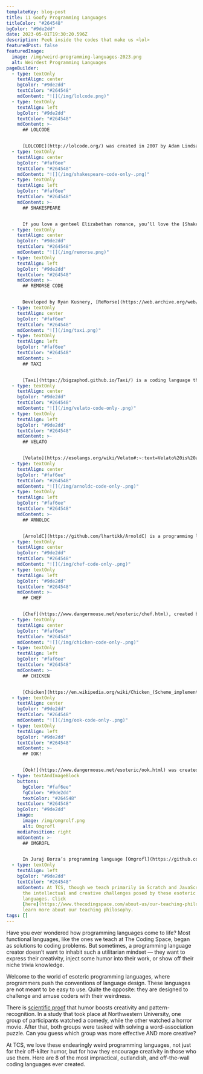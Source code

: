 ```yaml
---
templateKey: blog-post
title: 11 Goofy Programming Languages
titleColor: "#264548"
bgColor: "#9de2dd"
date: 2023-05-01T19:30:20.596Z
description: Peek inside the codes that make us <lol>
featuredPost: false
featuredImage:
  image: /img/weird-programming-languages-2023.png
  alt: Weirdest Programming Languages
pageBuilder:
  - type: textOnly
    textAlign: center
    bgColor: "#9de2dd"
    textColor: "#264548"
    mdContent: "![](/img/lolcode.png)"
  - type: textOnly
    textAlign: left
    bgColor: "#9de2dd"
    textColor: "#264548"
    mdContent: >-
      ## LOLCODE


      [LOLCODE](http://lolcode.org/) was created in 2007 by Adam Lindsay, researcher at Lancaster University. It’s a language comprised entirely of meme-ified “lolspeak”. It may not be the most functional coding language, but what LOLCODE lacks in usefulness, it more than makes up for in hilarity and cuteness. Take a look at the “Hello World!” code!
  - type: textOnly
    textAlign: center
    bgColor: "#faf6ee"
    textColor: "#264548"
    mdContent: "![](/img/shakespeare-code-only-.png)"
  - type: textOnly
    textAlign: left
    bgColor: "#faf6ee"
    textColor: "#264548"
    mdContent: >-
      ## SHAKESPEARE


      If you love a genteel Elizabethan romance, you’ll love the [Shakespeare](http://shakespearelang.sourceforge.net/) programming language. Created by Jon Aslund and Karl Hesselstörm, this language reads exactly like a Shakespeare play, including Shakespearean characters, titles, scenes, acts, and stage directions. Because this code is designed to read like a play, it’s quite lengthy — but here’s an excerpt of the “Hello World” code (full version is available [here](http://shakespearelang.sourceforge.net/report/shakespeare/shakespeare.html#SECTION00091000000000000000)).
  - type: textOnly
    textAlign: center
    bgColor: "#9de2dd"
    textColor: "#264548"
    mdContent: "![](/img/remorse.png)"
  - type: textOnly
    textAlign: left
    bgColor: "#9de2dd"
    textColor: "#264548"
    mdContent: >-
      ## REMORSE CODE


      Developed by Ryan Kusnery, [ReMorse](https://web.archive.org/web/20080403122701/https://members.tripod.com/rkusnery/remorse.html) is a programming language that was made to look like Morse code. There are only four instructions: dot (.), dotty (. followed by a space), dash (-) and dasher (- followed by a space).
  - type: textOnly
    textAlign: center
    bgColor: "#faf6ee"
    textColor: "#264548"
    mdContent: "![](/img/taxi.png)"
  - type: textOnly
    textAlign: left
    bgColor: "#faf6ee"
    textColor: "#264548"
    mdContent: >-
      ## TAXI


      [Taxi](https://bigzaphod.github.io/Taxi/) is a coding language that looks like directions on a roadmap, replacing traditional coding elements like varialbes, classes, and functions with places, cities, and directions.
  - type: textOnly
    textAlign: center
    bgColor: "#9de2dd"
    textColor: "#264548"
    mdContent: "![](/img/velato-code-only-.png)"
  - type: textOnly
    textAlign: left
    bgColor: "#9de2dd"
    textColor: "#264548"
    mdContent: >-
      ## VELATO


      [Velato](https://esolangs.org/wiki/Velato#:~:text=Velato%20is%20an%20esoteric%20programming,necessarily%20sound%20like%20random%20notes.) is a melodious coding language created by Daniel Temkin that uses MIDI files as the source code, with the commands determined by the pitch and order of notes. Check out the “Hello World” code to see what it looks like in practice!
  - type: textOnly
    textAlign: center
    bgColor: "#faf6ee"
    textColor: "#264548"
    mdContent: "![](/img/arnoldc-code-only-.png)"
  - type: textOnly
    textAlign: left
    bgColor: "#faf6ee"
    textColor: "#264548"
    mdContent: >-
      ## ARNOLDC


      [ArnoldC](https://github.com/lhartikk/ArnoldC) is a programming language consisting exclusively of (get this) one-liners from movies starring Arnold Schwarzenegger — especially classics such as Terminator, Predator and Total Recall. [ArnoldC](https://github.com/lhartikk/ArnoldC) was created by Lauri Hartikka, who started by swapping out standard commands for an equivalent Arnold one-liner. For example, the standard commands “False” and “True” become “I LIED” and “NO PROBLEMO”, and “Return” becomes “I’LL BE BACK” Here’s what the (frankly hilarious) "Hello World!" code looks like.
  - type: textOnly
    textAlign: center
    bgColor: "#9de2dd"
    textColor: "#264548"
    mdContent: "![](/img/chef-code-only-.png)"
  - type: textOnly
    textAlign: left
    bgColor: "#9de2dd"
    textColor: "#264548"
    mdContent: >-
      ## CHEF


      [Chef](https://www.dangermouse.net/esoteric/chef.html), created by David Morgan-Mar, is a programming language that looks like a recipe. The extra twist in this coding language is that, in order for the code to be valid, the recipes have to work both as code AND as functional recipes that make for delicious meals for cooks with different tastes and budgets. Chef is the perfect language for coders looking for an extra scoop of challenge in their coding fun.
  - type: textOnly
    textAlign: center
    bgColor: "#faf6ee"
    textColor: "#264548"
    mdContent: "![](/img/chicken-code-only-.png)"
  - type: textOnly
    textAlign: left
    bgColor: "#faf6ee"
    textColor: "#264548"
    mdContent: >-
      ## CHICKEN


      [Chicken](https://en.wikipedia.org/wiki/Chicken_(Scheme_implementation)#:~:text=Chicken%20(stylized%20as%20CHICKEN)%20is,many%20extensions%20to%20the%20standard.) is a programming language consisting of only one word: chicken. It was created by Swedish programmer Torbjörn Söderstedt, who was inspired to create it after reading Doug Zongker’s parody of incomprehensible scientific papers. Here is the [paper](https://isotropic.org/papers/chicken.pdf) that inspired the language, and check out the image to the right for, believe it or not, an excerpt from the “Hello World” code.
  - type: textOnly
    textAlign: center
    bgColor: "#9de2dd"
    textColor: "#264548"
    mdContent: "![](/img/ook-code-only-.png)"
  - type: textOnly
    textAlign: left
    bgColor: "#9de2dd"
    textColor: "#264548"
    mdContent: >-
      ## OOK!


      [Ook!](https://www.dangermouse.net/esoteric/ook.html) was created by serial esoteric language developer David Morgan-Mar, and it involves three words: "Ook.", "Ook?" and "Ook!". In developing Ook!, Morgan-Mar was attempting to create a programming language "writable and readable by orangutans". Yeah, we didn’t believe it when we heard it the first time either.
  - type: textAndImageBlock
    buttons:
      bgColor: "#faf6ee"
      fgColor: "#9de2dd"
      textColor: "#264548"
    textColor: "#264548"
    bgColor: "#9de2dd"
    image:
      image: /img/omgrolf.png
      alt: Omgrofl
    mediaPosition: right
    mdContent: >-
      ## OMGROFL


      In Juraj Borza’s programming language [Omgrofl](https://github.com/OlegSmelov/omgrofl-interpreter) (“oh my god rolling on the floor laughing”’), all of the commands are made up of internet acronyms — “lol”, “brb”, “kthx”, etc. Here’s what the source code for “Hello World!” looks like.
  - type: textOnly
    textAlign: left
    bgColor: "#9de2dd"
    textColor: "#264548"
    mdContent: At TCS, though we teach primarily in Scratch and JavaScript, we love
      the intellectual and creative challenges posed by these esoteric
      languages. Click
      [here](https://www.thecodingspace.com/about-us/our-teaching-philosophy) to
      learn more about our teaching philosophy.
tags: []
---
```

Have you ever wondered how programming languages come to life? Most functional languages, like the ones we teach at The Coding Space, began as solutions to coding problems. But sometimes, a programming language creator doesn’t want to inhabit such a utilitarian mindset — they want to express their creativity, inject some humor into their work, or show off their niche trivia knowledge.

Welcome to the world of esoteric programming languages, where programmers push the conventions of language design. These languages are not meant to be easy to use. Quite the opposite: they are designed to challenge and amuse coders with their weirdness. 

There is [scientific proof](https://www.inc.com/yoram-solomon/humor-and-sarcasm-can-make-you-creative-science-says.html) that humor boosts creativity and pattern-recognition. In a study that took place at Northwestern University, one group of participants watched a comedy, while the other watched a horror movie. After that, both groups were tasked with solving a word-association puzzle. Can you guess which group was more effective AND more creative?

At TCS, we love these endearingly weird programming languages, not just for their off-kilter humor, but for how they encourage creativity in those who use them. Here are 8 of the most impractical, outlandish, and off-the-wall coding languages ever created.